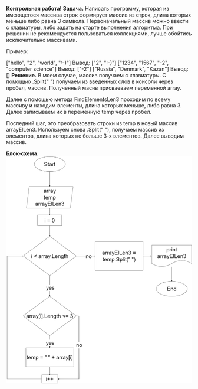 **Контрольная работа!**
**Задача.**
Написать программу, которая из имеющегося массива строк формирует массив из строк, длина которых меньше либо равна 3 символа. Первоначальный массив можно ввести с клавиатуры, либо задать на старте выполнения алгоритма. При решении не рекомендуется пользоваться коллекциями, лучше обойтись исключительно массивами.

Пример:

["hello", "2", "world", ":-)"] Вывод: ["2", ":-)"]
["1234", "1567", "-2", "computer science"] Вывод: ["-2"]
["Russia", "Denmark", "Kazan"] Вывод: []
**Решение.**
В моем случае, массив получаем с клавиатуры. С помощью .Split(" ") получаем из введенных слов в консоли через пробел, массив. Полученный масив присваеваем переменной array.

Далее с помощью метода FindElementsLen3 проходим по всему массиву и находим элементы, длина которых меньше, либо равна 3. Далее записываем их в переменную temp через пробел.

Последний шаг, это преобразовать строки из temp в новый массив arrayElLen3. Используем снова .Split(" "), получаем массив из элементов, длина которых не больше 3-х элементов. Далее выводим массив.

**Блок-схема.**
![Блок схема](block-diagram.png)